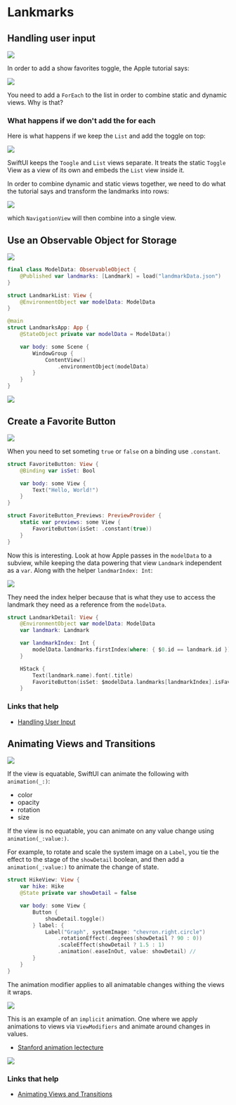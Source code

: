 # Lankmarks

## Handling user input

![](images/1.png)

In order to add a show favorites toggle, the Apple tutorial says:

![](images/2.png) 

You need to add a `ForEach` to the list in order to combine static and dynamic views. Why is that?

### What happens if we don't add the for each

Here is what happens if we keep the `List` and add the toggle on top:

![](images/demo1.gif)

SwiftUI keeps the `Toogle` and `List` views separate. It treats the static `Toggle` View as a view of its own and embeds the `List` view inside it.

In order to combine dynamic and static views together, we need to do what the tutorial says and transform the landmarks into rows:

![](images/3.png)

which `NavigationView` will then combine into a single view.

## Use an Observable Object for Storage

![](images/4.png)

```swift
final class ModelData: ObservableObject {
    @Published var landmarks: [Landmark] = load("landmarkData.json")
}

struct LandmarkList: View {
    @EnvironmentObject var modelData: ModelData
}

@main
struct LandmarksApp: App {
    @StateObject private var modelData = ModelData()

    var body: some Scene {
        WindowGroup {
            ContentView()
                .environmentObject(modelData)
        }
    }
}
```

![](images/5.png)

## Create a Favorite Button

![](images/6.png)

When you need to set someting `true` or `false` on a binding use `.constant`.

```swift
struct FavoriteButton: View {
    @Binding var isSet: Bool

    var body: some View {
		Text("Hello, World!")    
	}
}

struct FavoriteButton_Previews: PreviewProvider {
    static var previews: some View {
        FavoriteButton(isSet: .constant(true))
    }
}
```

Now this is interesting. Look at how Apple passes in the `modelData` to a subview, while keeping the data powering that view `Landmark` independent as a `var`. Along with the helper `landmarIndex: Int`:

![](images/7.png)

They need the index helper because that is what they use to access the landmark they need as a reference from the `modelData`.

```swift
struct LandmarkDetail: View {
    @EnvironmentObject var modelData: ModelData
    var landmark: Landmark

    var landmarkIndex: Int {
        modelData.landmarks.firstIndex(where: { $0.id == landmark.id })!
    }

	HStack {
        Text(landmark.name).font(.title)
        FavoriteButton(isSet: $modelData.landmarks[landmarkIndex].isFavorite)
    }
```

### Links that help

- [Handling User Input](https://developer.apple.com/tutorials/swiftui/handling-user-input)

## Animating Views and Transitions

![](images/8.png)

If the view is equatable, SwiftUI can animate the following with `animation(_:)`:

- color
- opacity
- rotation
- size

If the view is no equatable, you can animate on any value change using `animation(_:value:)`.

For example, to rotate and scale the system image on a `Label`, you tie the effect to the stage of the `showDetail` boolean, and then add a `animation(_:value:)` to animate the change of state.

```swift
struct HikeView: View {
    var hike: Hike
    @State private var showDetail = false

    var body: some View {
        Button {
            showDetail.toggle()
        } label: {
            Label("Graph", systemImage: "chevron.right.circle")
                .rotationEffect(.degrees(showDetail ? 90 : 0))
                .scaleEffect(showDetail ? 1.5 : 1)
                .animation(.easeInOut, value: showDetail) //
        }
    }
}
```

The animation modifier applies to all animatable changes withing the views it wraps.

![](images/demo2.gif)

This is an example of an `implicit` animation. One where we apply animations to views via `ViewModifiers` and animate around changes in values.

- [Stanford animation lectecture](https://github.com/jrasmusson/swiftui/blob/main/Stanford/2021/Lecture7/README.md)

![](images/10.png)

### Links that help

- [Animating Views and Transitions](https://developer.apple.com/tutorials/swiftui/animating-views-and-transitions)





